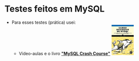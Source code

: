 # Testes feitos em MySQL

- Para esses testes (prática) usei:
  - Vídeo-aulas e o livro [**"MySQL Crash Course"**](https://shopee.com.br/product/536695125/18397630519?gads_t_sig=VTJGc2RHVmtYMTlxTFVSVVRrdENkVHQ3ZkZSUTMrR3pBWmZZNzdrcnRBMVNOcEYvOEQrcTVrcEl0UzY5dnpqamxYU09VNEc0ZTlVb3Q5bDI4UDR2YTE2OHQyRUQxc1BMWk4wNW0rczdpWlhBUWRvNkRESTd3Q3dtK3dmOFlrTzlhUnVQQmNVZm9vbzY0eHdCQURDdDV3PT0) <img src=".github/image.png" height="100">
